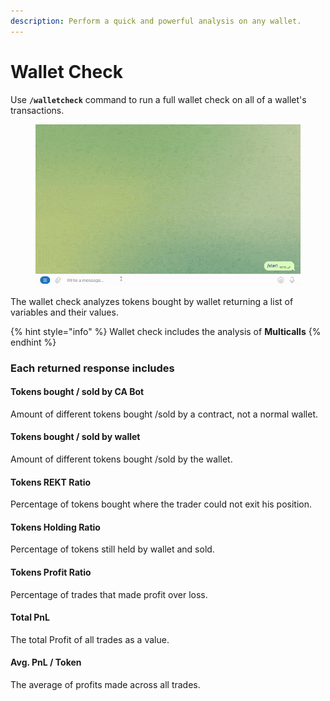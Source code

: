```yaml
---
description: Perform a quick and powerful analysis on any wallet.
---
```


# Wallet Check

Use **`/walletcheck`** command to run a full wallet check on all of a wallet's transactions.

<figure><img src="../../../.gitbook/assets/wallet-check-GIF.gif" alt=""><figcaption></figcaption></figure>

The wallet check analyzes tokens bought by wallet returning a list of variables and their values.

{% hint style="info" %}
Wallet check includes the analysis of **Multicalls**
{% endhint %}

### Each returned response includes

#### Tokens bought / sold by CA Bot

Amount of different tokens bought /sold by a contract, not a normal wallet.

#### Tokens bought / sold by wallet

Amount of different tokens bought /sold by the wallet.

#### Tokens REKT Ratio

Percentage of tokens bought where the trader could not exit his position.

#### Tokens Holding Ratio

Percentage of tokens still held by wallet and sold.

#### Tokens Profit Ratio

Percentage of trades that made profit over loss.

#### Total PnL

The total Profit of all trades as a value.

#### Avg. PnL / Token

The average of profits made across all trades.
